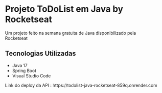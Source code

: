 <h1>Projeto ToDoList em Java by Rocketseat</h1>
<p>Um projeto feito na semana gratuita de Java disponibilizado pela Rocketseat</p>

<h2>Tecnologias Utilizadas</h2>

<ul>
  <li>Java 17</li>
  <li>Spring Boot</li>
  <li>Visual Studio Code</li>
</ul>
Link do deploy da API : https://todolist-java-rocketseat-859q.onrender.com
